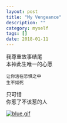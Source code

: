 ```yaml
---
layout: post
title: "My Vengeance"
description: ""
category: myself
tags: []
date: 2018-01-11
---
```


我尊重故事结尾  
本神此生唯一的心愿  

```
让你活在恐惧之中  
生不如死  
```

只可惜  
你惹了不该惹的人  

[![blue.gif](https://i.postimg.cc/R0qZpF7D/blue.gif)](https://i.postimg.cc/R0qZpF7D/blue.gif)
